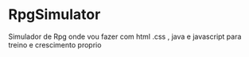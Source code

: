 # RpgSimulator
Simulador de Rpg onde vou fazer com html .css , java e javascript para treino e crescimento proprio

